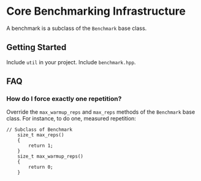 # Core Benchmarking Infrastructure

A benchmark is a subclass of the `Benchmark` base class.

## Getting Started

Include `util` in your project. Include `benchmark.hpp`.

## FAQ

### How do I force exactly one repetition?

Override the `max_warmup_reps` and `max_reps` methods of the `Benchmark` base
class. For instance, to do one, measured repetition:

~~~~
// Subclass of Benchmark
    size_t max_reps()
    {
        return 1;
    }
    size_t max_warmup_reps()
    {
        return 0;
    }
~~~~
